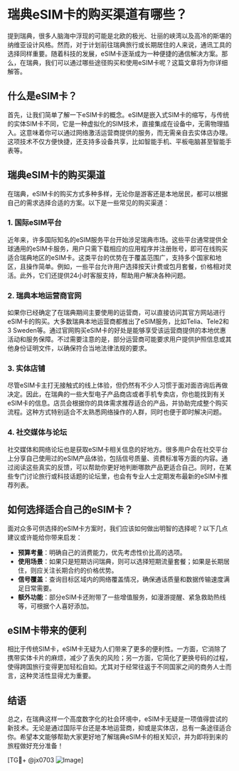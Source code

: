 # 瑞典eSIM卡的购买渠道有哪些？

提到瑞典，很多人脑海中浮现的可能是北欧的极光、壮丽的峡湾以及高冷的斯堪的纳维亚设计风格。然而，对于计划前往瑞典旅行或长期居住的人来说，通讯工具的选择同样重要。随着科技的发展，eSIM卡逐渐成为一种便捷的通信解决方案。那么，在瑞典，我们可以通过哪些途径购买和使用eSIM卡呢？这篇文章将为你详细解答。

## 什么是eSIM卡？

首先，让我们简单了解一下eSIM卡的概念。eSIM是嵌入式SIM卡的缩写，与传统的实体SIM卡不同，它是一种虚拟化的SIM技术，直接集成在设备中，无需物理插入。这意味着你可以通过网络激活运营商提供的服务，而无需亲自去实体店办理。这项技术不仅方便快捷，还支持多设备共享，比如智能手机、平板电脑甚至智能手表等。

## 瑞典eSIM卡的购买渠道

在瑞典，eSIM卡的购买方式多种多样，无论你是游客还是本地居民，都可以根据自己的需求选择合适的方案。以下是一些常见的购买渠道：

### 1. 国际eSIM平台

近年来，许多国际知名的eSIM服务平台开始涉足瑞典市场。这些平台通常提供全球通用的eSIM卡服务，用户只需下载相应的应用程序并注册账号，即可在线购买适合瑞典地区的eSIM卡。这类平台的优势在于覆盖范围广，支持多个国家和地区，且操作简单。例如，一些平台允许用户选择按天计费或包月套餐，价格相对灵活。此外，它们还提供24小时客服支持，帮助用户解决各种问题。

### 2. 瑞典本地运营商官网

如果你已经确定了在瑞典期间主要使用的运营商，可以直接访问其官方网站进行eSIM卡的购买。大多数瑞典本地运营商都推出了eSIM服务，比如Telia、Tele2和3 Sweden等。通过官网购买eSIM卡的好处是能够享受该运营商提供的本地优惠活动和服务保障。不过需要注意的是，部分运营商可能要求用户提供护照信息或其他身份证明文件，以确保符合当地法律法规的要求。

### 3. 实体店铺

尽管eSIM卡主打无接触式的线上体验，但仍然有不少人习惯于面对面咨询后再做决定。因此，在瑞典的一些大型电子产品商店或者手机专卖店，你也能找到有关eSIM卡的信息。店员会根据你的具体需求推荐适合的产品，并协助完成整个购买流程。这种方式特别适合不太熟悉网络操作的人群，同时也便于即时解决问题。

### 4. 社交媒体与论坛

社交媒体和网络论坛也是获取eSIM卡相关信息的好地方。很多用户会在社交平台上分享自己使用过的eSIM产品体验，包括信号质量、资费标准等方面的内容。通过阅读这些真实的反馈，可以帮助你更好地判断哪款产品更适合自己。同时，在某些专门讨论旅行或科技话题的论坛里，也会有专业人士定期发布最新的eSIM卡推荐列表。

## 如何选择适合自己的eSIM卡？

面对众多可供选择的eSIM卡方案时，我们应该如何做出明智的选择呢？以下几点建议或许能给你带来启发：

- **预算考量**：明确自己的消费能力，优先考虑性价比高的选项。
- **使用场景**：如果只是短期访问瑞典，则可以选择短期流量套餐；如果是长期居住，则应关注长期合约的价格优势。
- **信号覆盖**：查询目标区域内的网络覆盖情况，确保通话质量和数据传输速度满足日常需要。
- **额外功能**：部分eSIM卡还附带了一些增值服务，如漫游提醒、紧急救助热线等，可根据个人喜好添加。

## eSIM卡带来的便利

相比于传统SIM卡，eSIM卡无疑为人们带来了更多的便利性。一方面，它消除了携带实体卡片的麻烦，减少了丢失的风险；另一方面，它简化了更换号码的过程，使得跨国旅行变得更加轻松自如。尤其对于经常往返于不同国家之间的商务人士而言，这种灵活性显得尤为重要。

## 结语

总之，在瑞典这样一个高度数字化的社会环境中，eSIM卡无疑是一项值得尝试的新技术。无论是通过国际平台还是本地运营商，抑或是实体店，总有一条途径适合你。希望本文能够帮助大家更好地了解瑞典eSIM卡的相关知识，并为即将到来的旅程做好充分准备！

[TG💪+ @jx0703 ![Image](https://github.com/user-attachments/assets/dbca1d08-cadb-493c-b0ec-ad6f7a83f270)]